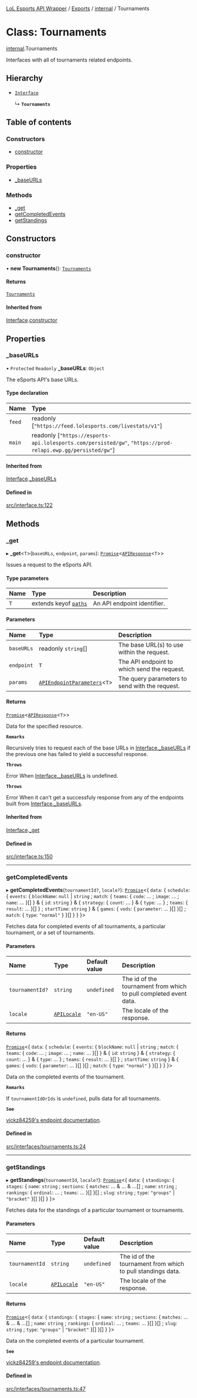 [LoL Esports API Wrapper](../README.md) / [Exports](../modules.md) / [internal](../modules/internal.md) / Tournaments

# Class: Tournaments

[internal](../modules/internal.md).Tournaments

Interfaces with all of tournaments related endpoints.

## Hierarchy

- [`Interface`](internal.Interface.md)

  ↳ **`Tournaments`**

## Table of contents

### Constructors

- [constructor](internal.Tournaments.md#constructor)

### Properties

- [\_baseURLs](internal.Tournaments.md#_baseurls)

### Methods

- [\_get](internal.Tournaments.md#_get)
- [getCompletedEvents](internal.Tournaments.md#getcompletedevents)
- [getStandings](internal.Tournaments.md#getstandings)

## Constructors

### constructor

• **new Tournaments**(): [`Tournaments`](internal.Tournaments.md)

#### Returns

[`Tournaments`](internal.Tournaments.md)

#### Inherited from

[Interface](internal.Interface.md).[constructor](internal.Interface.md#constructor)

## Properties

### \_baseURLs

• `Protected` `Readonly` **\_baseURLs**: `Object`

The eSports API's base URLs.

#### Type declaration

| Name | Type |
| :------ | :------ |
| `feed` | readonly [``"https://feed.lolesports.com/livestats/v1"``] |
| `main` | readonly [``"https://esports-api.lolesports.com/persisted/gw"``, ``"https://prod-relapi.ewp.gg/persisted/gw"``] |

#### Inherited from

[Interface](internal.Interface.md).[_baseURLs](internal.Interface.md#_baseurls)

#### Defined in

[src/interface.ts:122](https://github.com/Viriatto/lol-esports-api/blob/1af8582e6d7d153cbc954bcf8865ea1b56690c7e/src/interface.ts#L122)

## Methods

### \_get

▸ **_get**\<`T`\>(`baseURLs`, `endpoint`, `params`): [`Promise`]( https://developer.mozilla.org/docs/Web/JavaScript/Reference/Global_Objects/Promise )\<[`APIResponse`](../modules/internal.md#apiresponse)\<`T`\>\>

Issues a request to the eSports API.

#### Type parameters

| Name | Type | Description |
| :------ | :------ | :------ |
| `T` | extends keyof [`paths`](../interfaces/internal.paths.md) | An API endpoint identifier. |

#### Parameters

| Name | Type | Description |
| :------ | :------ | :------ |
| `baseURLs` | readonly `string`[] | The base URL(s) to use within the request. |
| `endpoint` | `T` | The API endpoint to which send the request. |
| `params` | [`APIEndpointParameters`](../modules/internal.md#apiendpointparameters)\<`T`\> | The query parameters to send with the request. |

#### Returns

[`Promise`]( https://developer.mozilla.org/docs/Web/JavaScript/Reference/Global_Objects/Promise )\<[`APIResponse`](../modules/internal.md#apiresponse)\<`T`\>\>

Data for the specified resource.

**`Remarks`**

Recursively tries to request each of the base URLs in [Interface._baseURLs](internal.Interface.md#_baseurls) if the previous one has failed to yield a successful response.

**`Throws`**

Error
When [Interface._baseURLs](internal.Interface.md#_baseurls) is undefined.

**`Throws`**

Error
When it can't get a successfuly response from any of the endpoints built from [Interface._baseURLs](internal.Interface.md#_baseurls).

#### Inherited from

[Interface](internal.Interface.md).[_get](internal.Interface.md#_get)

#### Defined in

[src/interface.ts:150](https://github.com/Viriatto/lol-esports-api/blob/1af8582e6d7d153cbc954bcf8865ea1b56690c7e/src/interface.ts#L150)

___

### getCompletedEvents

▸ **getCompletedEvents**(`tournamentId?`, `locale?`): [`Promise`]( https://developer.mozilla.org/docs/Web/JavaScript/Reference/Global_Objects/Promise )\<\{ `data`: \{ `schedule`: \{ `events`: \{ `blockName`: ``null`` \| `string` ; `match`: \{ `teams`: \{ `code`: ... ; `image`: ... ; `name`: ...  }[]  } & \{ `id`: `string`  } & \{ `strategy`: \{ `count`: ...  } & \{ `type`: ...  } ; `teams`: \{ `result`: ...  }[]  } ; `startTime`: `string`  } & \{ `games`: \{ `vods`: \{ `parameter`: ...  }[]  }[] ; `match`: \{ `type`: ``"normal"``  }  }[]  }  }  }\>

Fetches data for completed events of all tournaments, a particular tournament, or a set of tournaments.

#### Parameters

| Name | Type | Default value | Description |
| :------ | :------ | :------ | :------ |
| `tournamentId?` | `string` | `undefined` | The id of the tournament from which to pull completed event data. |
| `locale` | [`APILocale`](../modules/internal.md#apilocale) | `"en-US"` | The locale of the response. |

#### Returns

[`Promise`]( https://developer.mozilla.org/docs/Web/JavaScript/Reference/Global_Objects/Promise )\<\{ `data`: \{ `schedule`: \{ `events`: \{ `blockName`: ``null`` \| `string` ; `match`: \{ `teams`: \{ `code`: ... ; `image`: ... ; `name`: ...  }[]  } & \{ `id`: `string`  } & \{ `strategy`: \{ `count`: ...  } & \{ `type`: ...  } ; `teams`: \{ `result`: ...  }[]  } ; `startTime`: `string`  } & \{ `games`: \{ `vods`: \{ `parameter`: ...  }[]  }[] ; `match`: \{ `type`: ``"normal"``  }  }[]  }  }  }\>

Data on the completed events of the tournament.

**`Remarks`**

If `tournamentIdOrIds` is `undefined`, pulls data for all tournaments.

**`See`**

[vickz84259's endpoint documentation](https://vickz84259.github.io/lolesports-api-docs/#operation/getCompletedEvents).

#### Defined in

[src/interfaces/tournaments.ts:24](https://github.com/Viriatto/lol-esports-api/blob/1af8582e6d7d153cbc954bcf8865ea1b56690c7e/src/interfaces/tournaments.ts#L24)

___

### getStandings

▸ **getStandings**(`tournamentId`, `locale?`): [`Promise`]( https://developer.mozilla.org/docs/Web/JavaScript/Reference/Global_Objects/Promise )\<\{ `data`: \{ `standings`: \{ `stages`: \{ `name`: `string` ; `sections`: \{ `matches`: ... & ... & ...[] ; `name`: `string` ; `rankings`: \{ `ordinal`: ... ; `teams`: ...  }[]  }[] ; `slug`: `string` ; `type`: ``"groups"`` \| ``"bracket"``  }[]  }[]  }  }\>

Fetches data for the standings of a particular tournament or tournaments.

#### Parameters

| Name | Type | Default value | Description |
| :------ | :------ | :------ | :------ |
| `tournamentId` | `string` | `undefined` | The id of the tournament from which to pull standings data. |
| `locale` | [`APILocale`](../modules/internal.md#apilocale) | `"en-US"` | The locale of the response. |

#### Returns

[`Promise`]( https://developer.mozilla.org/docs/Web/JavaScript/Reference/Global_Objects/Promise )\<\{ `data`: \{ `standings`: \{ `stages`: \{ `name`: `string` ; `sections`: \{ `matches`: ... & ... & ...[] ; `name`: `string` ; `rankings`: \{ `ordinal`: ... ; `teams`: ...  }[]  }[] ; `slug`: `string` ; `type`: ``"groups"`` \| ``"bracket"``  }[]  }[]  }  }\>

Data on the completed events of a particular tournament.

**`See`**

[vickz84259's endpoint documentation](https://vickz84259.github.io/lolesports-api-docs/#operation/getCompletedEvents).

#### Defined in

[src/interfaces/tournaments.ts:47](https://github.com/Viriatto/lol-esports-api/blob/1af8582e6d7d153cbc954bcf8865ea1b56690c7e/src/interfaces/tournaments.ts#L47)
